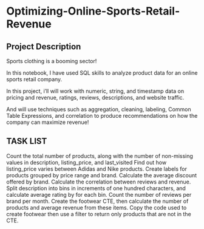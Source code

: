 # Optimizing-Online-Sports-Retail-Revenue
## Project Description
Sports clothing is a booming sector!

In this notebook, I have used SQL skills to analyze product data for an online sports retail company.

In this project, i’ll will work with numeric, string, and timestamp data on pricing and revenue, ratings, reviews, descriptions, and website traffic.

And will use techniques such as aggregation, cleaning, labeling, Common Table Expressions, and correlation to produce recommendations on how the company can maximize revenue!
## TASK LIST
Count the total number of products, along with the number of non-missing values in description, listing_price, and last_visited
Find out how listing_price varies between Adidas and Nike products.
Create labels for products grouped by price range and brand.
Calculate the average discount offered by brand.
Calculate the correlation between reviews and revenue.
Split description into bins in increments of one hundred characters, and calculate average rating by for each bin.
Count the number of reviews per brand per month.
Create the footwear CTE, then calculate the number of products and average revenue from these items.
Copy the code used to create footwear then use a filter to return only products that are not in the CTE.
